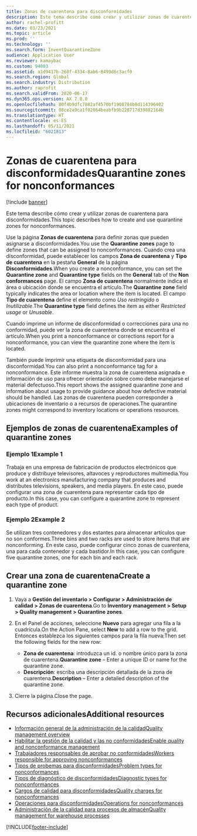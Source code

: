 ```yaml
---
title: Zonas de cuarentena para disconformidades
description: Este tema describe cómo crear y utilizar zonas de cuarentena para disconformidades.
author: rachel-profitt
ms.date: 03/23/2021
ms.topic: article
ms.prod: ''
ms.technology: ''
ms.search.form: InventQuarantineZone
audience: Application User
ms.reviewer: kamaybac
ms.custom: 94003
ms.assetid: a1d9417b-268f-4334-8ab6-8499d6c3acf0
ms.search.region: Global
ms.search.industry: Distribution
ms.author: raprofit
ms.search.validFrom: 2020-06-17
ms.dyn365.ops.version: AX 7.0.0
ms.openlocfilehash: 80f4b9dfc7882af4570bf1908784b8d114396402
ms.sourcegitcommit: 08ce2a9ca1f02064beabfb9b228717d39882164b
ms.translationtype: HT
ms.contentlocale: es-ES
ms.lasthandoff: 05/11/2021
ms.locfileid: "6021813"
---
```

# <a name="quarantine-zones-for-nonconformances"></a><span data-ttu-id="4e32f-103">Zonas de cuarentena para disconformidades</span><span class="sxs-lookup"><span data-stu-id="4e32f-103">Quarantine zones for nonconformances</span></span>

[!include [banner](../includes/banner.md)]

<span data-ttu-id="4e32f-104">Este tema describe cómo crear y utilizar zonas de cuarentena para disconformidades.</span><span class="sxs-lookup"><span data-stu-id="4e32f-104">This topic describes how to create and use quarantine zones for nonconformances.</span></span>

<span data-ttu-id="4e32f-105">Use la página **Zonas de cuarentena** para definir zonas que pueden asignarse a disconformidades.</span><span class="sxs-lookup"><span data-stu-id="4e32f-105">You use the **Quarantine zones** page to define zones that can be assigned to nonconformances.</span></span> <span data-ttu-id="4e32f-106">Cuando crea una disconformidad, puede establecer los campos **Zona de cuarentena** y **Tipo de cuarentena** en la pestaña **General** de la página **Disconformidades**.</span><span class="sxs-lookup"><span data-stu-id="4e32f-106">When you create a nonconformance, you can set the **Quarantine zone** and **Quarantine type** fields on the **General** tab of the **Non conformances** page.</span></span> <span data-ttu-id="4e32f-107">El campo **Zona de cuarentena** normalmente indica el área o ubicación donde se encuentra el artículo.</span><span class="sxs-lookup"><span data-stu-id="4e32f-107">The **Quarantine zone** field typically indicates the area or location where the item is located.</span></span> <span data-ttu-id="4e32f-108">El campo **Tipo de cuarentena** define el elemento como *Uso restringido* o *Inutilizable*.</span><span class="sxs-lookup"><span data-stu-id="4e32f-108">The **Quarantine type** field defines the item as either *Restricted usage* or *Unusable*.</span></span>

<span data-ttu-id="4e32f-109">Cuando imprime un informe de disconformidad o correcciones para una no conformidad, puede ver la zona de cuarentena donde se encuentra el artículo.</span><span class="sxs-lookup"><span data-stu-id="4e32f-109">When you print a nonconformance or corrections report for a nonconformance, you can view the quarantine zone where the item is located.</span></span>

<span data-ttu-id="4e32f-110">También puede imprimir una etiqueta de disconformidad para una disconformidad.</span><span class="sxs-lookup"><span data-stu-id="4e32f-110">You can also print a nonconformance tag for a nonconformance.</span></span> <span data-ttu-id="4e32f-111">Este informe muestra la zona de cuarentena asignada e información de uso para ofrecer orientación sobre como debe manejarse el material defectuoso.</span><span class="sxs-lookup"><span data-stu-id="4e32f-111">This report shows the assigned quarantine zone and information about usage to provide guidance about how defective material should be handled.</span></span> <span data-ttu-id="4e32f-112">Las zonas de cuarentena pueden corresponder a ubicaciones de inventario o a recursos de operaciones.</span><span class="sxs-lookup"><span data-stu-id="4e32f-112">The quarantine zones might correspond to inventory locations or operations resources.</span></span>

## <a name="examples-of-quarantine-zones"></a><span data-ttu-id="4e32f-113">Ejemplos de zonas de cuarentena</span><span class="sxs-lookup"><span data-stu-id="4e32f-113">Examples of quarantine zones</span></span>

### <a name="example-1"></a><span data-ttu-id="4e32f-114">Ejemplo 1</span><span class="sxs-lookup"><span data-stu-id="4e32f-114">Example 1</span></span>

<span data-ttu-id="4e32f-115">Trabaja en una empresa de fabricación de productos electrónicos que produce y distribuye televisores, altavoces y reproductores multimedia.</span><span class="sxs-lookup"><span data-stu-id="4e32f-115">You work at an electronics manufacturing company that produces and distributes televisions, speakers, and media players.</span></span> <span data-ttu-id="4e32f-116">En este caso, puede configurar una zona de cuarentena para representar cada tipo de producto.</span><span class="sxs-lookup"><span data-stu-id="4e32f-116">In this case, you can configure a quarantine zone to represent each type of product.</span></span>

### <a name="example-2"></a><span data-ttu-id="4e32f-117">Ejemplo 2</span><span class="sxs-lookup"><span data-stu-id="4e32f-117">Example 2</span></span>

<span data-ttu-id="4e32f-118">Se utilizan tres contenedores y dos estantes para almacenar artículos que no son conformes.</span><span class="sxs-lookup"><span data-stu-id="4e32f-118">Three bins and two racks are used to store items that are nonconforming.</span></span> <span data-ttu-id="4e32f-119">En este caso, puede configurar cinco zonas de cuarentena, una para cada contenedor y cada bastidor.</span><span class="sxs-lookup"><span data-stu-id="4e32f-119">In this case, you can configure five quarantine zones, one for each bin and each rack.</span></span>

## <a name="create-a-quarantine-zone"></a><span data-ttu-id="4e32f-120">Crear una zona de cuarentena</span><span class="sxs-lookup"><span data-stu-id="4e32f-120">Create a quarantine zone</span></span>

1. <span data-ttu-id="4e32f-121">Vaya a **Gestión del inventario \> Configurar \> Administración de calidad \> Zonas de cuarentena**.</span><span class="sxs-lookup"><span data-stu-id="4e32f-121">Go to **Inventory management \> Setup \> Quality management \> Quarantine zones**.</span></span>
1. <span data-ttu-id="4e32f-122">En el Panel de acciones, seleccione **Nuevo** para agregar una fila a la cuadrícula.</span><span class="sxs-lookup"><span data-stu-id="4e32f-122">On the Action Pane, select **New** to add a row to the grid.</span></span> <span data-ttu-id="4e32f-123">Entonces establezca los siguientes campos para la fila nueva:</span><span class="sxs-lookup"><span data-stu-id="4e32f-123">Then set the following fields for the new row:</span></span>

    - <span data-ttu-id="4e32f-124">**Zona de cuarentena**: introduzca un id. o nombre único para la zona de cuarentena.</span><span class="sxs-lookup"><span data-stu-id="4e32f-124">**Quarantine zone** – Enter a unique ID or name for the quarantine zone.</span></span>
    - <span data-ttu-id="4e32f-125">**Descripción**: escriba una descripción detallada de la zona de cuarentena.</span><span class="sxs-lookup"><span data-stu-id="4e32f-125">**Description** – Enter a detailed description of the quarantine zone.</span></span>

1. <span data-ttu-id="4e32f-126">Cierre la página.</span><span class="sxs-lookup"><span data-stu-id="4e32f-126">Close the page.</span></span>

## <a name="additional-resources"></a><span data-ttu-id="4e32f-127">Recursos adicionales</span><span class="sxs-lookup"><span data-stu-id="4e32f-127">Additional resources</span></span>

- [<span data-ttu-id="4e32f-128">Información general de la administración de la calidad</span><span class="sxs-lookup"><span data-stu-id="4e32f-128">Quality management overview</span></span>](quality-management-processes.md)
- [<span data-ttu-id="4e32f-129">Habilitar la gestión de la calidad y las no conformidades</span><span class="sxs-lookup"><span data-stu-id="4e32f-129">Enable quality and nonconformance management</span></span>](enable-quality-management.md)
- [<span data-ttu-id="4e32f-130">Trabajadores responsables de aprobar no conformidades</span><span class="sxs-lookup"><span data-stu-id="4e32f-130">Workers responsible for approving nonconformances</span></span>](quality-responsible-workers.md)
- [<span data-ttu-id="4e32f-131">Tipos de probemas para disconformidades</span><span class="sxs-lookup"><span data-stu-id="4e32f-131">Problem types for nonconformances</span></span>](quality-quarantine-zones.md)
- [<span data-ttu-id="4e32f-132">Tipos de diagnóstico de disconformidades</span><span class="sxs-lookup"><span data-stu-id="4e32f-132">Diagnostic types for nonconformances</span></span>](quality-diagnostic-types.md)
- [<span data-ttu-id="4e32f-133">Cargos de calidad para disconformidades</span><span class="sxs-lookup"><span data-stu-id="4e32f-133">Quality charges for nonconformances</span></span>](quality-charges.md)
- [<span data-ttu-id="4e32f-134">Operaciones para disconformidades</span><span class="sxs-lookup"><span data-stu-id="4e32f-134">Operations for nonconformances</span></span>](quality-operations.md)
- [<span data-ttu-id="4e32f-135">Administración de la calidad para procesos de almacén</span><span class="sxs-lookup"><span data-stu-id="4e32f-135">Quality management for warehouse processes</span></span>](quality-management-for-warehouses-processes.md)

[!INCLUDE[footer-include](../../includes/footer-banner.md)]
